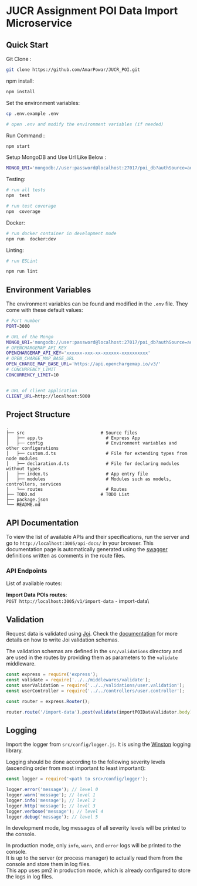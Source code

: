 # JUCR Assignment POI Data Import Microservice 



## Quick Start

Git Clone :

```bash
git clone https://github.com/AmarPowar/JUCR_POI.git
```

npm install:

```bash
npm install
```

Set the environment variables:

```bash
cp .env.example .env

# open .env and modify the environment variables (if needed)
```

Run Command :

```bash
npm start
```

Setup MongoDB and Use Url Like Below :

```bash
MONGO_URI='mongodb://user:password@localhost:27017/poi_db?authSource=admin'
```


Testing:

```bash
# run all tests
npm  test

# run test coverage
npm  coverage
```

Docker:

```bash
# run docker container in development mode
npm run  docker:dev

```

Linting:

```bash
# run ESLint

npm run lint
```

## Environment Variables

The environment variables can be found and modified in the `.env` file. They come with these default values:

```bash
# Port number
PORT=3000

# URL of the Mongo 
MONGO_URI='mongodb://user:password@localhost:27017/poi_db?authSource=admin'
# OPENCHARGEMAP_API_KEY
OPENCHARGEMAP_API_KEY='xxxxxx-xxx-xx-xxxxxx-xxxxxxxxxx'
# OPEN_CHARGE_MAP_BASE_URL
OPEN_CHARGE_MAP_BASE_URL='https://api.openchargemap.io/v3/'
# CONCURRENCY_LIMIT
CONCURRENCY_LIMIT=10


# URL of client application
CLIENT_URL=http://localhost:5000
```

## Project Structure

```
.
├── src                             # Source files
│   ├── app.ts                        # Express App
│   ├── config                        # Environment variables and other configurations
│   ├── custom.d.ts                   # File for extending types from node modules
│   ├── declaration.d.ts              # File for declaring modules without types
│   ├── index.ts                      # App entry file
│   ├── modules                       # Modules such as models, controllers, services 
│   └── routes                        # Routes
├── TODO.md                         # TODO List
├── package.json
└── README.md
```

## API Documentation

To view the list of available APIs and their specifications, run the server and go to `http://localhost:3005/api-docs/` in your browser. This documentation page is automatically generated using the [swagger](https://swagger.io/) definitions written as comments in the route files.

### API Endpoints

List of available routes:

**Import Data POIs routes**:\
`POST http://localhost:3005/v1/import-data` - import-data\


## Validation

Request data is validated using [Joi](https://joi.dev/). Check the [documentation](https://joi.dev/api/) for more details on how to write Joi validation schemas.

The validation schemas are defined in the `src/validations` directory and are used in the routes by providing them as parameters to the `validate` middleware.

```javascript
const express = require('express');
const validate = require('../../middlewares/validate');
const userValidation = require('../../validations/user.validation');
const userController = require('../../controllers/user.controller');

const router = express.Router();

router.route('/import-data').post(validate(importPOIDataValidator.body), importPOIData);

```

## Logging

Import the logger from `src/config/logger.js`. It is using the [Winston](https://github.com/winstonjs/winston) logging library.

Logging should be done according to the following severity levels (ascending order from most important to least important):

```javascript
const logger = require('<path to src>/config/logger');

logger.error('message'); // level 0
logger.warn('message'); // level 1
logger.info('message'); // level 2
logger.http('message'); // level 3
logger.verbose('message'); // level 4
logger.debug('message'); // level 5
```

In development mode, log messages of all severity levels will be printed to the console.

In production mode, only `info`, `warn`, and `error` logs will be printed to the console.\
It is up to the server (or process manager) to actually read them from the console and store them in log files.\
This app uses pm2 in production mode, which is already configured to store the logs in log files.


